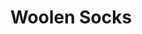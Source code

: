 ---
title: "Woolen Socks"
categories: ["Accessories","Accessories/Socks"]
images: ["./IMG_7817.JPG"]
---